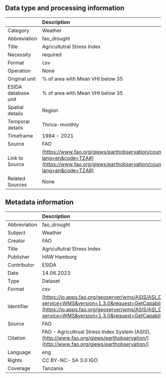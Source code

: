 ## Data type and processing information 

|                     | Description                                                                                                                                                      |
|:--------------------|:-----------------------------------------------------------------------------------------------------------------------------------------------------------------|
| Category            | Weather                                                                                                                                                          |
| Abbreviation        | fao_drought                                                                                                                                                      |
| Title               | Agricultutral Stress Index                                                                                                                                       |
| Necessity           | required                                                                                                                                                         |
| Format              | csv                                                                                                                                                              |
| Operation           | None                                                                                                                                                             |
| Original unit       | % of area with Mean VHI below 35                                                                                                                                 |
| ESIDA database unit | % of area with Mean VHI below 35                                                                                                                                 |
| Spatial details     | Region                                                                                                                                                           |
| Temporal details    | Thrice-monthly                                                                                                                                                   |
| Timeframe           | 1984 - 2021                                                                                                                                                      |
| Source              | FAO                                                                                                                                                              |
| Link to Source      | [https://www.fao.org/giews/earthobservation/country/index.jsp?lang=en&code=TZA#](https://www.fao.org/giews/earthobservation/country/index.jsp?lang=en&code=TZA#) |
| Related Sources     | None                                                                                                                                                             |

## Metadata information 

|              | Description                                                                                                                                                                                                    |
|:-------------|:---------------------------------------------------------------------------------------------------------------------------------------------------------------------------------------------------------------|
| Abbreviation | fao_drought                                                                                                                                                                                                    |
| Subject      | Weather                                                                                                                                                                                                        |
| Creator      | FAO                                                                                                                                                                                                            |
| Title        | Agricultutral Stress Index                                                                                                                                                                                     |
| Publisher    | HAW Hamburg                                                                                                                                                                                                    |
| Contributor  | ESIDA                                                                                                                                                                                                          |
| Date         | 14.06.2023                                                                                                                                                                                                     |
| Type         | Dataset                                                                                                                                                                                                        |
| Format       | csv                                                                                                                                                                                                            |
| Identifier   | [https://io.apps.fao.org/geoserver/wms/ASIS/ASI_D/v1?service=WMS&version=1.3.0&request=GetCapabilities](https://io.apps.fao.org/geoserver/wms/ASIS/ASI_D/v1?service=WMS&version=1.3.0&request=GetCapabilities) |
| Source       | FAO                                                                                                                                                                                                            |
| Citation     | FAO - Agricultrual Stress Index System (ASIS), [http://www.fao.org/giews/earthobservation/](http://www.fao.org/giews/earthobservation/)                                                                        |
| Language     | eng                                                                                                                                                                                                            |
| Rights       | CC BY-NC- SA 3.0 IGO                                                                                                                                                                                           |
| Coverage     | Tanzania                                                                                                                                                                                                       |